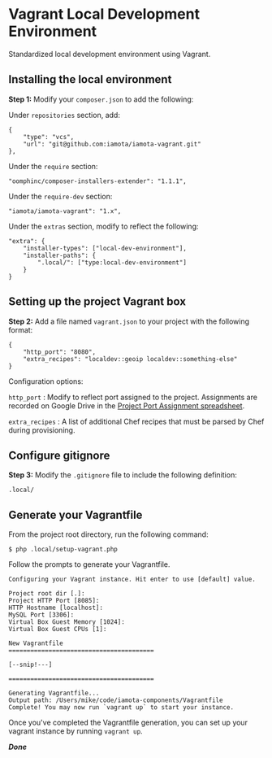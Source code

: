 # Vagrant Local Development Environment

Standardized local development environment using Vagrant.

## Installing the local environment

**Step 1:** Modify your `composer.json` to add the following:

Under `repositories` section, add:

    {
        "type": "vcs",
		"url": "git@github.com:iamota/iamota-vagrant.git"
    },

Under the `require` section:

    "oomphinc/composer-installers-extender": "1.1.1",

Under the `require-dev` section:

    "iamota/iamota-vagrant": "1.x",

Under the `extras` section, modify to reflect the following:

    "extra": {
        "installer-types": ["local-dev-environment"],
        "installer-paths": {
            ".local/": ["type:local-dev-environment"]
        }
    }


## Setting up the project Vagrant box

**Step 2:** Add a file named `vagrant.json` to your project with the following format:

    {
	    "http_port": "8080",
	    "extra_recipes": "localdev::geoip localdev::something-else"
    }

Configuration options:

`http_port` : Modify to reflect port assigned to the project. Assignments are recorded on Google Drive in the [Project Port Assignment spreadsheet](https://docs.google.com/a/iamota.com/spreadsheets/d/1pFm1RVFnsfQsNyC2YpmfQZtubdgDO7mOfymduogZDRA/edit?usp=sharing).

`extra_recipes` : A list of additional Chef recipes that must be parsed by Chef during provisioning.

## Configure gitignore

**Step 3:** Modify the `.gitignore` file to include the following definition:

    .local/

## Generate your Vagrantfile

From the project root directory, run the following command:

    $ php .local/setup-vagrant.php

Follow the prompts to generate your Vagrantfile.

	Configuring your Vagrant instance. Hit enter to use [default] value.

	Project root dir [.]:
	Project HTTP Port [8085]:
	HTTP Hostname [localhost]:
	MySQL Port [3306]:
	Virtual Box Guest Memory [1024]:
	Virtual Box Guest CPUs [1]:

	New Vagrantfile
	========================================

	[--snip!---]

	========================================

	Generating Vagrantfile...
	Output path: /Users/mike/code/iamota-components/Vagrantfile
	Complete! You may now run `vagrant up` to start your instance.

Once you've completed the Vagrantfile generation, you can set up your vagrant instance by running `vagrant up`.

***Done***
